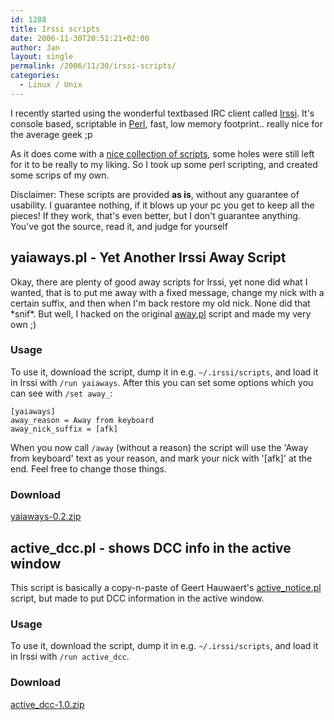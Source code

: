 ```yaml
---
id: 1288
title: Irssi scripts
date: 2006-11-30T20:51:21+02:00
author: Jan
layout: single
permalink: /2006/11/30/irssi-scripts/
categories:
  - Linux / Unix
---
```

I recently started using the wonderful textbased IRC client called [Irssi](http://irssi.org/). It's console based, scriptable in [Perl](http://www.perl.com/), fast, low memory footprint.. really nice for the average geek ;p

As it does come with a [nice collection of scripts](http://irssi.org/scripts/), some holes were still left for it to be really to my liking. So I took up some perl scripting, and created some scrips of my own.

Disclaimer: These scripts are provided **as is**, without any guarantee of usability. I guarantee nothing, if it blows up your pc you get to keep all the pieces! If they work, that's even better, but I don't guarantee anything. You've got the source, read it, and judge for yourself

## yaiaways.pl - Yet Another Irssi Away Script

Okay, there are plenty of good away scripts for Irssi, yet none did what I wanted, that is to put me away with a fixed message, change my nick with a certain suffix, and then when I'm back restore my old nick. None did that \*snif\*. But well, I hacked on the original [away.pl](http://irssi.org/scripts/scripts/away.pl) script and made my very own ;)

### Usage

To use it, download the script, dump it in e.g. `~/.irssi/scripts`, and load it in Irssi with `/run yaiaways`. After this you can set some options which you can see with `/set away_`:

```
[yaiaways]
away_reason = Away from keyboard
away_nick_suffix = [afk]
```

When you now call `/away` (without a reason) the script will use the 'Away from keyboard' text as your reason, and mark your nick with '[afk]' at the end. Feel free to change those things.

### Download
[yaiaways-0.2.zip](/assets/files/2006/11/yaiaways-0.2.zip)

## active_dcc.pl - shows DCC info in the active window

This script is basically a copy-n-paste of Geert Hauwaert's [active_notice.pl](http://www.irssi.org/scripts/scripts/active_notice.pl) script, but made to put DCC information in the active window.

### Usage

To use it, download the script, dump it in e.g. `~/.irssi/scripts`, and load it in Irssi with `/run active_dcc`.

### Download
[active_dcc-1.0.zip](/assets/files/2006/11/active_dcc-1.0.zip)

